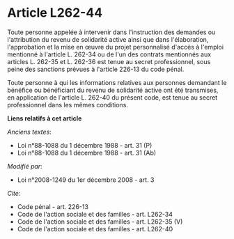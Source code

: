 # Article L262-44

Toute personne appelée à intervenir dans l'instruction des demandes ou l'attribution du revenu de solidarité active ainsi que
dans l'élaboration, l'approbation et la mise en œuvre du projet personnalisé d'accès à l'emploi mentionné à l'article L.
262-34 ou de l'un des contrats mentionnés aux articles L. 262-35 et L. 262-36 est tenue au secret professionnel, sous peine
des sanctions prévues à l'article 226-13 du code pénal. 

Toute personne à qui les informations relatives aux personnes demandant le bénéfice ou bénéficiant du revenu de solidarité
active ont été transmises, en application de l'article L. 262-40 du présent code, est tenue au secret professionnel dans les
mêmes conditions.

**Liens relatifs à cet article**

_Anciens textes_:

  - Loi n°88-1088 du 1 décembre 1988 - art. 31 (P)
  - Loi n°88-1088 du 1 décembre 1988 - art. 31 (Ab)

_Modifié par_:

  - Loi n°2008-1249 du 1er décembre 2008 - art. 3

_Cite_:

  - Code pénal - art. 226-13
  - Code de l'action sociale et des familles - art. L262-34
  - Code de l'action sociale et des familles - art. L262-35 (V)
  - Code de l'action sociale et des familles - art. L262-40
